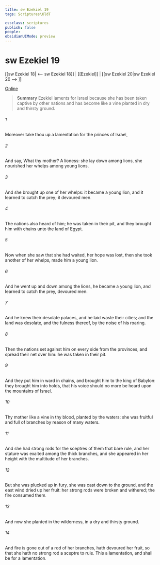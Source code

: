 ```yaml
---
title: sw Ezekiel 19
tags: Scriptures\OldT

cssclass: scriptures
publish: false
people:
obsidianUIMode: preview
---
```


# sw Ezekiel 19
[[sw Ezekiel 18| <-- sw Ezekiel 18]] | [[Ezekiel]] | [[sw Ezekiel 20|sw Ezekiel 20 --> ]]

[Online](https://churchofjesuschrist.org/study/scriptures/ot/ezek/19?lang=eng)

> __Summary__
Ezekiel laments for Israel because she has been taken captive by other nations and has become like a vine planted in dry and thirsty ground.

###### 1 
Moreover take thou up a lamentation for the princes of Israel,

###### 2 
And say, What  thy mother? A lioness: she lay down among lions, she nourished her whelps among young lions.

###### 3 
And she brought up one of her whelps: it became a young lion, and it learned to catch the prey; it devoured men.

###### 4 
The nations also heard of him; he was taken in their pit, and they brought him with chains unto the land of Egypt.

###### 5 
Now when she saw that she had waited,  her hope was lost, then she took another of her whelps,  made him a young lion.

###### 6 
And he went up and down among the lions, he became a young lion, and learned to catch the prey,  devoured men.

###### 7 
And he knew their desolate palaces, and he laid waste their cities; and the land was desolate, and the fulness thereof, by the noise of his roaring.

###### 8 
Then the nations set against him on every side from the provinces, and spread their net over him: he was taken in their pit.

###### 9 
And they put him in ward in chains, and brought him to the king of Babylon: they brought him into holds, that his voice should no more be heard upon the mountains of Israel.

###### 10 
Thy mother  like a vine in thy blood, planted by the waters: she was fruitful and full of branches by reason of many waters.

###### 11 
And she had strong rods for the sceptres of them that bare rule, and her stature was exalted among the thick branches, and she appeared in her height with the multitude of her branches.

###### 12 
But she was plucked up in fury, she was cast down to the ground, and the east wind dried up her fruit: her strong rods were broken and withered; the fire consumed them.

###### 13 
And now she  planted in the wilderness, in a dry and thirsty ground.

###### 14 
And fire is gone out of a rod of her branches,  hath devoured her fruit, so that she hath no strong rod  a sceptre to rule. This  a lamentation, and shall be for a lamentation.

